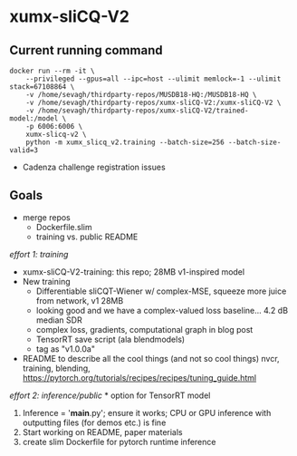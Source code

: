 # xumx-sliCQ-V2

## Current running command

```
docker run --rm -it \
    --privileged --gpus=all --ipc=host --ulimit memlock=-1 --ulimit stack=67108864 \
    -v /home/sevagh/thirdparty-repos/MUSDB18-HQ:/MUSDB18-HQ \
    -v /home/sevagh/thirdparty-repos/xumx-sliCQ-V2:/xumx-sliCQ-V2 \
    -v /home/sevagh/thirdparty-repos/xumx-sliCQ-V2/trained-model:/model \
    -p 6006:6006 \
    xumx-slicq-v2 \
    python -m xumx_slicq_v2.training --batch-size=256 --batch-size-valid=3
```

* Cadenza challenge registration issues

## Goals

* merge repos
    * Dockerfile.slim
    * training vs. public README

*effort 1: training*
* xumx-sliCQ-V2-training: this repo; 28MB v1-inspired model
* New training
    * Differentiable sliCQT-Wiener w/ complex-MSE, squeeze more juice from network, v1 28MB
    * looking good and we have a complex-valued loss baseline...
    4.2 dB median SDR
    * complex loss, gradients, computational graph in blog post
    * TensorRT save script (ala blendmodels)
    * tag as "v1.0.0a"
* README to describe all the cool things (and not so cool things)
    nvcr, training, blending, <https://pytorch.org/tutorials/recipes/recipes/tuning_guide.html>

*effort 2: inference/public*
    * option for TensorRT model
1. Inference = '__main__.py'; ensure it works; CPU or GPU inference with outputting files (for demos etc.) is fine
1. Start working on README, paper materials
1. create slim Dockerfile for pytorch runtime inference
